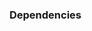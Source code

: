 ### Dependencies

<panel type="seamless" header="%%-----------------------------------------%%">
  <include src="./index.md#main" />
</panel>
